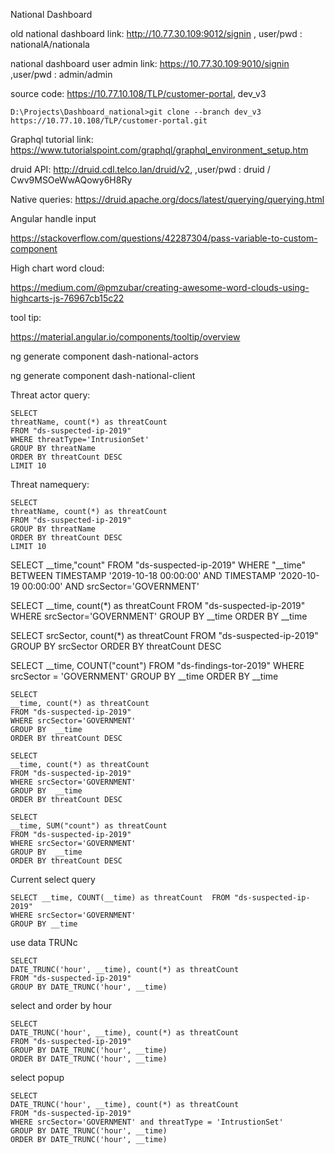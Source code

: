National Dashboard



old national dashboard link: http://10.77.30.109:9012/signin , user/pwd : nationalA/nationala

national dashboard user admin link: https://10.77.30.109:9010/signin ,user/pwd : admin/admin

source code: https://10.77.10.108/TLP/customer-portal, dev_v3

```
D:\Projects\Dashboard_national>git clone --branch dev_v3 https://10.77.10.108/TLP/customer-portal.git
```

Graphql tutorial link: https://www.tutorialspoint.com/graphql/graphql_environment_setup.htm

druid API: http://druid.cdl.telco.lan/druid/v2, ,user/pwd : druid / Cwv9MSOeWwAQowy6H8Ry

Native queries: https://druid.apache.org/docs/latest/querying/querying.html



Angular handle input

https://stackoverflow.com/questions/42287304/pass-variable-to-custom-component

High chart word cloud: 

https://medium.com/@pmzubar/creating-awesome-word-clouds-using-highcarts-js-76967cb15c22

tool tip: 

https://material.angular.io/components/tooltip/overview

ng generate component dash-national-actors

ng generate component dash-national-client



Threat actor query: 

```
SELECT
threatName, count(*) as threatCount
FROM "ds-suspected-ip-2019"
WHERE threatType='IntrusionSet'
GROUP BY threatName
ORDER BY threatCount DESC
LIMIT 10

```

Threat namequery: 

```
SELECT
threatName, count(*) as threatCount
FROM "ds-suspected-ip-2019"
GROUP BY threatName
ORDER BY threatCount DESC
LIMIT 10
```



SELECT __time,"count"
FROM "ds-suspected-ip-2019"
WHERE "__time" BETWEEN TIMESTAMP '2019-10-18 00:00:00' AND TIMESTAMP '2020-10-19 00:00:00' AND srcSector='GOVERNMENT'



SELECT
__time, count(*) as threatCount
FROM "ds-suspected-ip-2019"
WHERE srcSector='GOVERNMENT'
GROUP BY __time
ORDER BY __time

SELECT
srcSector, count(*) as threatCount
FROM "ds-suspected-ip-2019"
GROUP BY srcSector
ORDER BY threatCount DESC



SELECT __time, COUNT("count")
FROM "ds-findings-tor-2019"
WHERE srcSector = 'GOVERNMENT'
GROUP BY __time
ORDER BY __time



```
SELECT
__time, count(*) as threatCount
FROM "ds-suspected-ip-2019"
WHERE srcSector='GOVERNMENT'
GROUP BY  __time
ORDER BY threatCount DESC
```

```
SELECT
__time, count(*) as threatCount
FROM "ds-suspected-ip-2019"
WHERE srcSector='GOVERNMENT'
GROUP BY  __time
ORDER BY threatCount DESC
```

```
SELECT
__time, SUM("count") as threatCount
FROM "ds-suspected-ip-2019"
WHERE srcSector='GOVERNMENT'
GROUP BY  __time
ORDER BY threatCount DESC
```

Current select query

```
SELECT __time, COUNT(__time) as threatCount  FROM "ds-suspected-ip-2019"
WHERE srcSector='GOVERNMENT' 
GROUP BY __time
```

use data TRUNc

```
SELECT
DATE_TRUNC('hour', __time), count(*) as threatCount
FROM "ds-suspected-ip-2019"
GROUP BY DATE_TRUNC('hour', __time)

```

select and order by hour

```
SELECT
DATE_TRUNC('hour', __time), count(*) as threatCount
FROM "ds-suspected-ip-2019"
GROUP BY DATE_TRUNC('hour', __time)
ORDER BY DATE_TRUNC('hour', __time)
```

select popup 

```
SELECT
DATE_TRUNC('hour', __time), count(*) as threatCount
FROM "ds-suspected-ip-2019"
WHERE srcSector='GOVERNMENT' and threatType = 'IntrustionSet'
GROUP BY DATE_TRUNC('hour', __time)
ORDER BY DATE_TRUNC('hour', __time)
```

